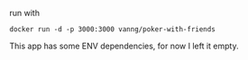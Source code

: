 run with 
```
docker run -d -p 3000:3000 vanng/poker-with-friends 
```

This app has some ENV dependencies, for now I left it empty.
